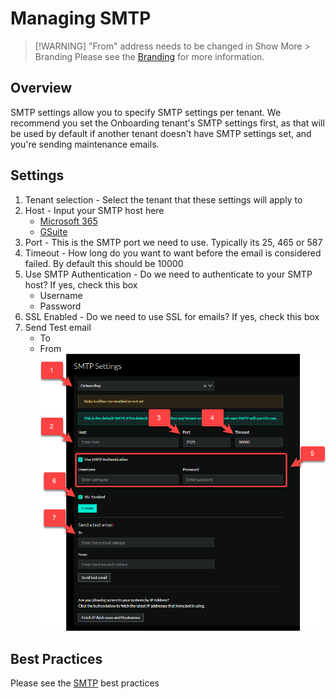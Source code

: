 # Managing SMTP

> [!WARNING] "From" address needs to be changed in Show More > Branding
> Please see the [Branding](./branding.md) for more information.

## Overview

SMTP settings allow you to specify SMTP settings per tenant.
We recommend you set the Onboarding tenant's SMTP settings first, as that will be used by default if
another tenant doesn't have SMTP settings set, and you're sending maintenance emails.

## Settings

1. Tenant selection - Select the tenant that these settings will apply to
2. Host - Input your SMTP host here
   - [Microsoft 365](https://learn.microsoft.com/en-us/exchange/mail-flow-best-practices/how-to-set-up-a-multifunction-device-or-application-to-send-email-using-microsoft-365-or-office-365)
   - [GSuite](https://support.google.com/a/answer/176600?hl=en)
3. Port - This is the SMTP port we need to use. Typically its 25, 465 or 587
4. Timeout - How long do you want to want before the email is considered failed. By default this should be 10000
5. Use SMTP Authentication - Do we need to authenticate to your SMTP host? If yes, check this box
   - Username
   - Password
6. SSL Enabled - Do we need to use SSL for emails? If yes, check this box
7. Send Test email
   - To
   - From
![SMTP](SMTPSettings.png)

## Best Practices
Please see the [SMTP](/Documentation/GettingStarted/instance-best-practices) best practices